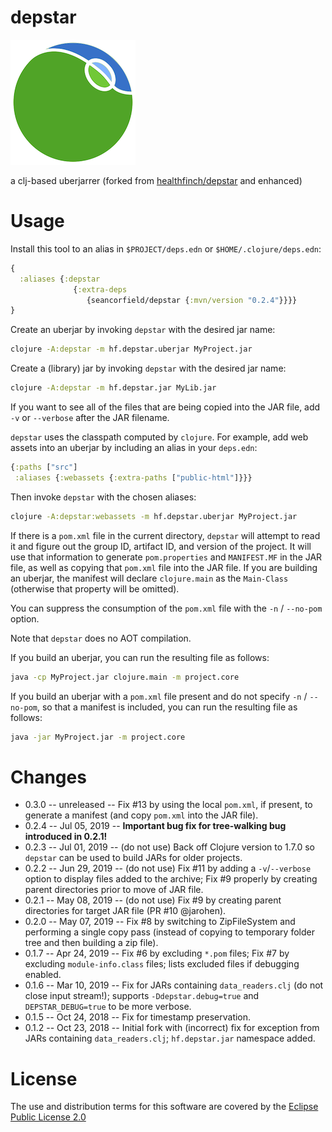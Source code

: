 # depstar

<img src="./depstar_logo.png" />

a clj-based uberjarrer (forked from [healthfinch/depstar](https://github.com/healthfinch/depstar) and enhanced)

# Usage

Install this tool to an alias in `$PROJECT/deps.edn` or `$HOME/.clojure/deps.edn`:

```clj
{
  :aliases {:depstar
              {:extra-deps
                 {seancorfield/depstar {:mvn/version "0.2.4"}}}}
}
```

Create an uberjar by invoking `depstar` with the desired jar name:

```bash
clojure -A:depstar -m hf.depstar.uberjar MyProject.jar
```

Create a (library) jar by invoking `depstar` with the desired jar name:

```bash
clojure -A:depstar -m hf.depstar.jar MyLib.jar
```

If you want to see all of the files that are being copied into the JAR file, add `-v` or `--verbose` after the JAR filename.

`depstar` uses the classpath computed by `clojure`.
For example, add web assets into an uberjar by including an alias in your `deps.edn`:

```clj
{:paths ["src"]
 :aliases {:webassets {:extra-paths ["public-html"]}}}
```

Then invoke `depstar` with the chosen aliases:

```bash
clojure -A:depstar:webassets -m hf.depstar.uberjar MyProject.jar
```

If there is a `pom.xml` file in the current directory, `depstar` will attempt to read it and figure out the group ID, artifact ID, and version of the project. It will use that information to generate `pom.properties` and `MANIFEST.MF` in the JAR file, as well as copying that `pom.xml` file into the JAR file. If you are building an uberjar, the manifest will declare `clojure.main` as the `Main-Class` (otherwise that property will be omitted).

You can suppress the consumption of the `pom.xml` file with the `-n` / `--no-pom` option.

Note that `depstar` does no AOT compilation.

If you build an uberjar, you can run the resulting file as follows:

```bash
java -cp MyProject.jar clojure.main -m project.core
```

If you build an uberjar with a `pom.xml` file present and do not specify `-n` / `--no-pom`, so that a manifest is included, you can run the resulting file as follows:

```bash
java -jar MyProject.jar -m project.core
```

# Changes

* 0.3.0 -- unreleased -- Fix #13 by using the local `pom.xml`, if present, to generate a manifest (and copy `pom.xml` into the JAR file).
* 0.2.4 -- Jul 05, 2019 -- **Important bug fix for tree-walking bug introduced in 0.2.1!**
* 0.2.3 -- Jul 01, 2019 -- (do not use) Back off Clojure version to 1.7.0 so `depstar` can be used to build JARs for older projects.
* 0.2.2 -- Jun 29, 2019 -- (do not use) Fix #11 by adding a `-v`/`--verbose` option to display files added to the archive; Fix #9 properly by creating parent directories prior to move of JAR file.
* 0.2.1 -- May 08, 2019 -- (do not use) Fix #9 by creating parent directories for target JAR file (PR #10 @jarohen).
* 0.2.0 -- May 07, 2019 -- Fix #8 by switching to ZipFileSystem and performing a single copy pass (instead of copying to temporary folder tree and then building a zip file).
* 0.1.7 -- Apr 24, 2019 -- Fix #6 by excluding `*.pom` files; Fix #7 by excluding `module-info.class` files; lists excluded files if debugging enabled.
* 0.1.6 -- Mar 10, 2019 -- Fix for JARs containing `data_readers.clj` (do not close input stream!); supports `-Ddepstar.debug=true` and `DEPSTAR_DEBUG=true` to be more verbose.
* 0.1.5 -- Oct 24, 2018 -- Fix for timestamp preservation.
* 0.1.2 -- Oct 23, 2018 -- Initial fork with (incorrect) fix for exception from JARs containing `data_readers.clj`; `hf.depstar.jar` namespace added.

# License

The use and distribution terms for this software are covered by the
[Eclipse Public License 2.0](https://www.eclipse.org/org/documents/epl-2.0/EPL-2.0.html)
